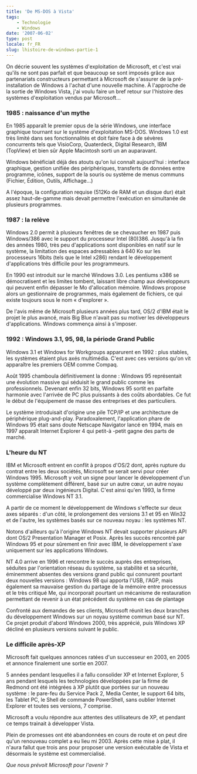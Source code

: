 ```yaml
---
title: 'De MS-DOS à Vista'
tags:
    - Technologie
    - Windows
date: '2007-06-02'
type: post
locale: fr_FR
slug: lhistoire-de-windows-partie-1
---
```


On décrie souvent les systèmes d'exploitation de Microsoft, et c'est vrai qu'ils ne sont pas parfait et que beaucoup se sont imposés grâce aux partenariats constructeurs permettant à Microsoft de s'assurer de la pré-installation de Windows à l'achat d'une nouvelle machine. À l'approche de la sortie de Windows Vista, j'ai voulu faire un bref retour sur l'histoire des systèmes d'exploitation vendus par Microsoft…

<!-- more -->

### 1985&nbsp;: naissance d'un mythe

En 1985 apparaît le premier opus de la série Windows, une interface graphique tournant sur le système d'exploitation MS-DOS. Windows 1.0 est très limité dans ses fonctionnalités et doit faire face à de sévères concurrents tels que VisioCorp, Quaterdeck, Digital Research, IBM (TopView) et bien sûr Apple Macintosh sorti un an auparavant.

Windows bénéficiait déjà des atouts qu'on lui connaît aujourd'hui&nbsp;: interface graphique, gestion unifiée des périphériques, transferts de données entre programme, icônes, support de la souris ou système de menus communs (Fichier, Édition, Outils, Affichage…)

A l'époque, la configuration requise (512Ko de RAM et un disque dur) était assez haut-de-gamme mais devait permettre l'exécution en simultanée de plusieurs programmes.

### 1987&nbsp;: la relève

Windows 2.0 permit à plusieurs fenêtres de se chevaucher en 1987 puis Windows/386 avec le support du processeur Intel (80)386\. Jusqu'à la fin des années 1980, très peu d'applications sont disponibles en natif sur le système, la limitation des espaces adressables à 640 Ko sur les processeurs 16bits (tels que le Intel x286) rendant le développement d'applications très difficile pour les programmeurs.

En 1990 est introduit sur le marché Windows 3.0\. Les pentiums x386 se démocratisent et les limites tombent, laissant libre champ aux développeurs qui peuvent enfin dépasser le Mo d'allocation mémoire. Windows propose alors un gestionnaire de programmes, mais également de fichiers, ce qui existe toujours sous le nom « d'explorer ».

De l'avis même de Microsoft plusieurs années plus tard, OS/2 d'IBM était le projet le plus avancé, mais Big Blue n'avait pas su motiver les développeurs d'applications. Windows commença ainsi à s'imposer.

### 1992&nbsp;: Windows 3.1, 95, 98, la période Grand Public

Windows 3.1 et Windows for Workgroups apparurent en 1992&nbsp;: plus stables, les systèmes étaient plus axés multimédia. C'est avec ces versions qu'on vit apparaître les premiers OEM comme Compaq.

Août 1995 chamboula définitivement la donne&nbsp;: Windows 95 représentait une évolution massive qui séduisit le grand public comme les professionnels. Devenant enfin 32 bits, Windows 95 sortit en parfaite harmonie avec l'arrivée de PC plus puissants à des coûts abordables. Ce fut le début de l'équipement de masse des entreprises et des particuliers.

Le système introduisait d'origine une pile TCP/IP et une architecture de périphérique plug-and-play. Paradoxalement, l'application phare de Windows 95 était sans doute Netscape Navigator lancé en 1994, mais en 1997 apparaît Internet Explorer 4 qui petit-à -petit gagne des parts de marché.

### L'heure du NT

IBM et Microsoft entrent en conflit à propos d'OS/2 dont, après rupture du contrat entre les deux sociétés, Microsoft se serait servi pour créer Windows 1995\. Microsoft y voit un signe pour lancer le développement d'un système complètement différent, basé sur un autre cœur, un autre noyau développé par deux ingénieurs Digital. C'est ainsi qu'en 1993, la firme commercialise Windows NT 3.1.

A partir de ce moment le développement de Windows s'effecte sur deux axes séparés&nbsp;: d'un côté, le prolongement des versions 3.1 et 95 en Win32 et de l'autre, les systèmes basés sur ce nouveau noyau&nbsp;: les systèmes NT.

Notons d'ailleurs qu'à l'origine Windows NT devait supporter plusieurs API dont OS/2 Presentation Manager et Posix. Après les succès rencontré par Windows 95 et pour sûrement en finir avec IBM, le développement s'axe uniquement sur les applications Windows.

NT 4.0 arrive en 1996 et rencontre le succès auprès des entreprises, séduites par l'orientation réseau du système, sa stabilité et sa sécurité, éminemment absentes des versions grand public qui connurent pourtant deux nouvelles versions&nbsp;: Windows 98 qui apporta l'USB, l'AGP, mais également sa mauvaise gestion du partage de la mémoire entre processus et le très critiqué Me, qui incorporait pourtant un mécanisme de restauration permettant de revenir à un état précédent du système en cas de plantage

Confronté aux demandes de ses clients, Microsoft réunit les deux branches du développement Windows sur un noyau système commun basé sur NT. Ce projet produit d'abord Windows 2000, très apprécié, puis Windows XP décliné en plusieurs versions suivant le public.

### Le difficile après-XP

Microsoft fait quelques annonces ratées d'un successeur en 2003, en 2005 et annonce finalement une sortie en 2007.

5 années pendant lesquelles il a fallu consolider XP et Internet Explorer, 5 ans pendant lesquels les technologies développées par la firme de Redmond ont été intégrées à XP plutôt que portées sur un nouveau système&nbsp;: le pare-feu du Service Pack 2, Media Center, le support 64 bits, les Tablet PC, le Shell de commande PowerShell, sans oublier Internet Explorer et toutes ses versions, 7 comprise.

Microsoft a voulu répondre aux attentes des utilisateurs de XP, et pendant ce temps trainait à développer Vista.

Plein de promesses ont été abandonnées en cours de route et on peut dire qu'un renouveau complet a eu lieu mi 2003\. Après cette mise à plat, il n'aura fallut que trois ans pour proposer une version exécutable de Vista et désormais le système est commercialisé.

_Que nous prévoit Microsoft pour l'avenir&nbsp;?_
